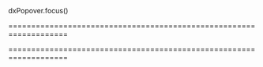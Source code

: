 <!--id-->dxPopover.focus()<!--/id-->
===================================================================
<!--hidden--><!--/hidden-->
===================================================================


